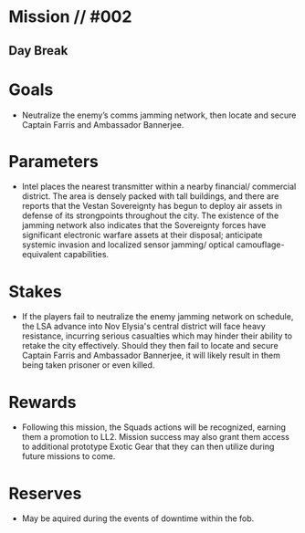 # Mission // #002
## Day Break
# Goals
- Neutralize the enemy’s comms
jamming network, then locate and secure
Captain Farris and Ambassador Bannerjee.

# Parameters
- Intel places the nearest
transmitter within a nearby financial/
commercial district. The area is densely
packed with tall buildings, and there are
reports that the Vestan Sovereignty has
begun to deploy air assets in defense of
its strongpoints throughout the city. The
existence of the jamming network also
indicates that the Sovereignty forces have
significant electronic warfare assets at
their disposal; anticipate systemic
invasion and localized sensor jamming/
optical camouflage-equivalent capabilities.

# Stakes
- If the players fail to neutralize the enemy
jamming network on schedule, the LSA
advance into Nov Elysia's central district
will face heavy resistance, incurring
serious casualties which may hinder their
ability to retake the city effectively.
Should they then fail to locate and
secure Captain Farris and Ambassador
Bannerjee, it will likely result in them
being taken prisoner or even killed.

# Rewards
- Following this mission, the Squads actions
will be recognized, earning them a
promotion to LL2. Mission success may
also grant them access to additional
prototype Exotic Gear that they can then
utilize during future missions to come.

# Reserves
- May be aquired during the events of downtime within the fob.

